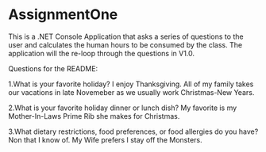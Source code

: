 # AssignmentOne


This is a .NET Console Application that asks a series of questions to the user and calculates the human hours to be consumed by the class.
The application will the re-loop through the questions in V1.0.  

Questions for the README:

1.What is your favorite holiday?
I enjoy Thanksgiving. All of my family takes our vacations in late Novemeber as we usually work Christmas-New Years.

2.What is your favorite holiday dinner or lunch dish?
My favorite is my Mother-In-Laws Prime Rib she makes for Christmas.

3.What dietary restrictions, food preferences, or food allergies do you have?
Non that I know of. My Wife prefers I stay off the Monsters. 
